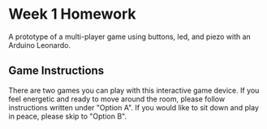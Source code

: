 # Week 1 Homework
A prototype of a multi-player game using buttons, led, and piezo with an Arduino Leonardo. 

## Game Instructions
There are two games you can play with this interactive game device. If you feel energetic and ready to move around the room, please follow instructions written under "Option A". If you would like to sit down and play in peace, please skip to "Option B".
